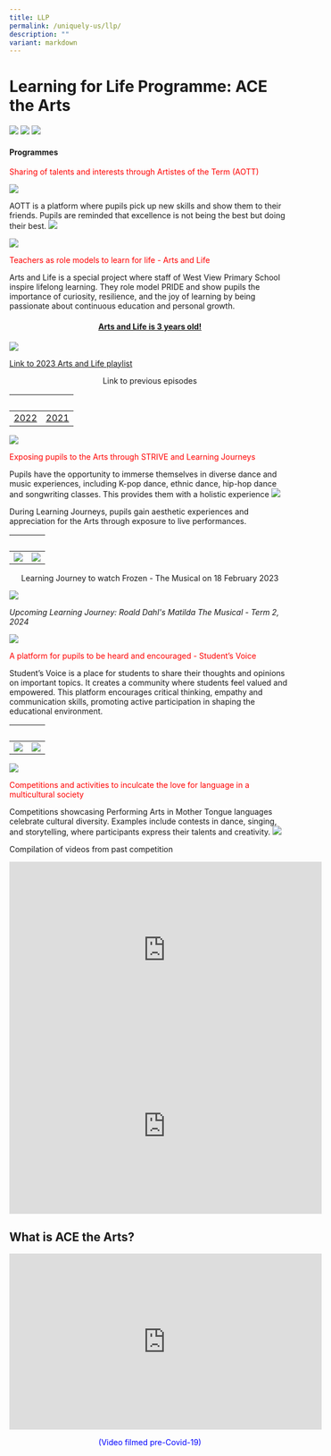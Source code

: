 ```yaml
---
title: LLP
permalink: /uniquely-us/llp/
description: ""
variant: markdown
---
```

Learning for Life Programme: ACE the Arts
=========================================
![](/images/Uniquely%20Us/LLP/For_cover_page___LLP.jpg)
![](/images/Uniquely%20Us/LLP/image1.png)
![](/images/Uniquely%20Us/LLP/Image2.png)

#### Programmes

<p style="color:red" align="left">Sharing of talents and interests through Artistes of the Term (AOTT)</p>

![](/images/Uniquely%20Us/LLP/image3.png)

AOTT is a platform where pupils pick up new skills and show them to their friends. Pupils are reminded that excellence is not being the best but doing their best.
![](/images/Uniquely%20Us/LLP/image4.png)

![](/images/Uniquely%20Us/LLP/Flourish.png)

<p style="color:red" align="left">Teachers as role models to learn for life - Arts and Life</p>

Arts and Life is a special project where staff of West View Primary School inspire lifelong learning. They role model PRIDE and show pupils the importance of curiosity, resilience, and the joy of learning by being passionate about continuous education and personal growth.

<h4><center><u>Arts and Life is 3 years old!</u></center></h4>

![](/images/Uniquely%20Us/LLP/image6.png)

[Link to 2023 Arts and Life playlist](https://www.youtube.com/playlist?list=PL_kYG_eIYG4Q8GP9YLuTO9RejCLwwvaHz)

<center>Link to previous episodes</center>

|&nbsp;|&nbsp;|
|:--------:|:--------:|
|[2022](https://youtube.com/playlist?list=PLwZqEOsDzxO_ZvWKiY0lR0-4qsPOsIoQG)|[2021](https://www.youtube.com/playlist?list=PLwZqEOsDzxO9qwQluE1L1430TAlVfnBrO)|

![](/images/Uniquely%20Us/LLP/Flourish.png)

<p style="color:red" align="left">Exposing pupils to the Arts through STRIVE and Learning Journeys</p>

Pupils have the opportunity to immerse themselves in diverse dance and music experiences, including K-pop dance, ethnic dance, hip-hop dance and songwriting classes. This provides them with a holistic experience
![](/images/Uniquely%20Us/LLP/image7.png)

During Learning Journeys, pupils gain aesthetic experiences and appreciation for the Arts through exposure to live performances.

|&nbsp;|&nbsp;|
| :--------: | :--------: |
|![](/images/Uniquely%20Us/LLP/image8.png)|![](/images/Uniquely%20Us/LLP/image9.png)|

<center>Learning Journey to watch Frozen - The Musical on 18 February 2023</center>

![](/images/Uniquely%20Us/LLP/image10.jpeg)

*Upcoming Learning Journey: Roald Dahl's Matilda The Musical - Term 2, 2024*

![](/images/Uniquely%20Us/LLP/Flourish.png)
	
<p style="color:red" align="left">A platform for pupils to be heard and encouraged - Student’s Voice</p>

Student’s Voice is a place for students to share their thoughts and opinions on important topics. It creates a community where students feel valued and empowered. This platform encourages critical thinking, empathy and communication skills, promoting active participation in shaping the educational environment.

|&nbsp;|&nbsp;|
| :--------: | :--------: |
|![](/images/Uniquely%20Us/LLP/image11.jpeg)|![](/images/Uniquely%20Us/LLP/image12.png)|

![](/images/Uniquely%20Us/LLP/Flourish.png)

<p style="color:red" align="left">Competitions and activities to inculcate the love for language in a multicultural society</p>

Competitions showcasing Performing Arts in Mother Tongue languages celebrate cultural diversity. Examples include contests in dance, singing, and storytelling, where participants express their talents and creativity.
![](/images/Uniquely%20Us/LLP/image13.png)

Compilation of videos from past competition
<div align="center"><iframe width="560" height="315" src="https://www.youtube.com/embed/Njjekf_LcZ8" title="YouTube video player" frameborder="0" allow="accelerometer; autoplay; clipboard-write; encrypted-media; gyroscope; picture-in-picture" allowfullscreen=""></iframe></div>
<div align="center"><iframe width="560" height="315" src="https://www.youtube.com/embed/bkQJy13LdEQ" title="YouTube video player" frameborder="0" allow="accelerometer; autoplay; clipboard-write; encrypted-media; gyroscope; picture-in-picture" allowfullscreen=""></iframe></div>

What is ACE the Arts?
---------------------


<div align="center"><iframe width="560" height="315" src="https://www.youtube.com/embed/XCbcwgau62I" title="YouTube video player" frameborder="0" allow="accelerometer; autoplay; clipboard-write; encrypted-media; gyroscope; picture-in-picture" allowfullscreen=""></iframe></div>

<p style="color:blue" align="center">(Video filmed pre-Covid-19)</p>